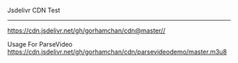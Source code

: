 Jsdelivr CDN Test

------

https://cdn.jsdelivr.net/gh/gorhamchan/cdn@master//

Usage For ParseVideo
https://cdn.jsdelivr.net/gh/gorhamchan/cdn/parsevideodemo/master.m3u8